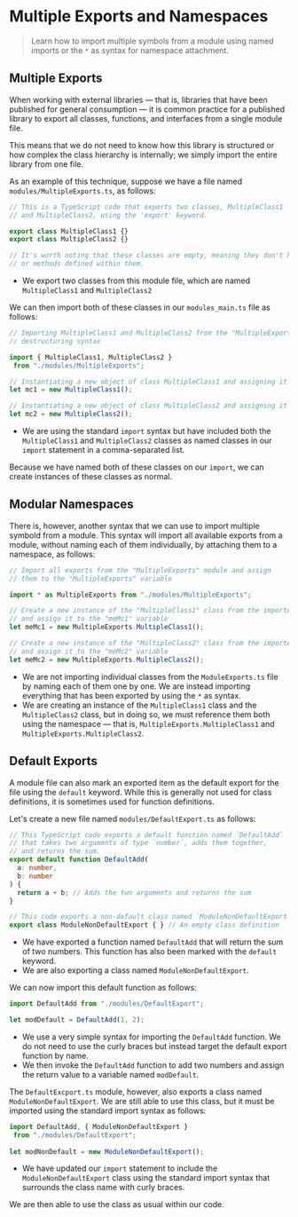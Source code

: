 # Multiple Exports and Namespaces

> Learn how to import multiple symbols from a module using named imports or the `*` as syntax for namespace attachment.

## Multiple Exports

When working with external libraries &mdash; that is, libraries that have been published for general consumption &mdash; it is common practice for a published library to export all classes, functions, and interfaces from a single module file.

This means that we do not need to know how this library is structured or how complex the class hierarchy is internally; we simply import the entire library from one file.

As an example of this technique, suppose we have a file named `modules/MultipleExports.ts`, as follows:

```ts
// This is a TypeScript code that exports two classes, MultipleClass1
// and MultipleClass2, using the 'export' keyword.

export class MultipleClass1 {}
export class MultipleClass2 {}

// It's worth noting that these classes are empty, meaning they don't have any properties
// or methods defined within them.
```

- We export two classes from this module file, which are named `MultipleClass1` and `MultipleClass2`

We can then import both of these classes in our `modules_main.ts` file as follows:

```ts
// Importing MultipleClass1 and MultipleClass2 from the "MultipleExports" module using
// destructuring syntax

import { MultipleClass1, MultipleClass2 }
 from "./modules/MultipleExports";

// Instantiating a new object of class MultipleClass1 and assigning it to the variable "mc1"
let mc1 = new MultipleClass1();

// Instantiating a new object of class MultipleClass2 and assigning it to the variable "mc2"
let mc2 = new MultipleClass2();
```

- We are using the standard `import` syntax but have included both the `MultipleClass1` and `MultipleClass2` classes as named classes in our `import` statement in a comma-separated list.

Because we have named both of these classes on our `import`, we can create instances of these classes as normal.

## Modular Namespaces

There is, however, another syntax that we can use to import multiple symbold from a module. This syntax will import all available exports from a module, without naming each of them individually, by attaching them to a namespace, as follows:

```ts
// Import all exports from the "MultipleExports" module and assign
// them to the "MultipleExports" variable

import * as MultipleExports from "./modules/MultipleExports";

// Create a new instance of the "MultipleClass1" class from the imported module
// and assign it to the "meMc1" variable
let meMc1 = new MultipleExports.MultipleClass1();

// Create a new instance of the "MultipleClass2" class from the imported module
// and assign it to the "meMc2" variable
let meMc2 = new MultipleExports.MultipleClass2();
```

- We are not importing individual classes from the `ModuleExports.ts` file by naming each of them one by one. We are instead importing everything that has been exported by using the `*` as syntax.
- We are creating an instance of the `MultipleClass1` class and the `MultipleClass2` class, but in doing so, we must reference them both using the namespace &mdash; that is, `MultipleExports.MultipleClass1` and `MultipleExports.MultipleClass2`.

## Default Exports

A module file can also mark an exported item as the default export for the file using the `default` keyword. While this is generally not used for class definitions, it is sometimes used for function definitions.

Let's create a new file named `modules/DefaultExport.ts` as follows:

```ts
// This TypeScript code exports a default function named `DefaultAdd`
// that takes two arguments of type `number`, adds them together, 
// and returns the sum.
export default function DefaultAdd(
  a: number,
  b: number
) {
  return a + b; // Adds the two arguments and returns the sum
}

// This code exports a non-default class named `ModuleNonDefaultExport`
export class ModuleNonDefaultExport { } // An empty class definition
```

- We have exported a function named `DefaultAdd` that will return the sum of two numbers. This function has also been marked with the `default` keyword.
- We are also exporting a class named `ModuleNonDefaultExport`.

We can now import this default function as follows:

```ts
import DefaultAdd from "./modules/DefaultExport";

let modDefault = DefaultAdd(1, 2);
```

- We use a very simple syntax for importing the `DefaultAdd` function. We do not need to use the curly braces but instead target the default export function by name.
- We then invoke the `DefaultAdd` function to add two numbers and assign the return value to a variable named `modDefault`.

The `DefaultExcport.ts` module, however, also exports a class named `ModuleNonDefaultExport`. We are still able to use this class, but it must be imported using the standard import syntax as follows:

```ts
import DefaultAdd, { ModuleNonDefaultExport }
 from "./modules/DefaultExport";
 
let modNonDefault = new ModuleNonDefaultExport();
```

- We have updated our `import` statement to include the `ModuleNonDefaultExport` class using the standard import syntax that surrounds the class name with curly braces.

We are then able to use the class as usual within our code.